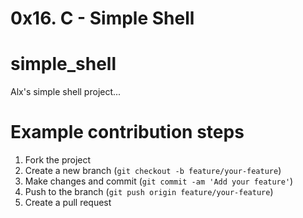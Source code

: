 0x16. C - Simple Shell
=======
# simple_shell
Alx's simple shell project...

# Example contribution steps
1. Fork the project
2. Create a new branch (`git checkout -b feature/your-feature`)
3. Make changes and commit (`git commit -am 'Add your feature'`)
4. Push to the branch (`git push origin feature/your-feature`)
5. Create a pull request


